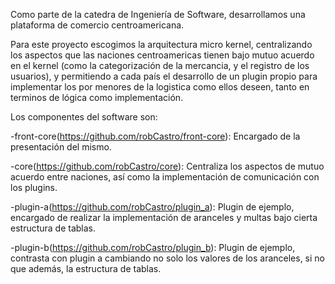 Como parte de la catedra de Ingeniería de Software, desarrollamos una plataforma de comercio centroamericana.

Para este proyecto escogimos la arquitectura micro kernel, centralizando los aspectos que las naciones centroamericas tienen bajo mutuo acuerdo en el kernel (como la categorización de la mercancia, y el registro de los usuarios), y permitiendo a cada país el desarrollo de un plugin propio para implementar los por menores de la logistica como ellos deseen, tanto en terminos de lógica como implementación.

Los componentes del software son:

  -front-core(https://github.com/robCastro/front-core): Encargado de la presentación del mismo.
  
  -core(https://github.com/robCastro/core): Centraliza los aspectos de mutuo acuerdo entre naciones, así como la implementación de comunicación con los plugins.
  
  -plugin-a(https://github.com/robCastro/plugin_a): Plugin de ejemplo, encargado de realizar la implementación de aranceles y multas bajo cierta estructura de tablas.
  
  -plugin-b(https://github.com/robCastro/plugin_b): Plugin de ejemplo, contrasta con plugin a cambiando no solo los valores de los aranceles, si no que además, la estructura de tablas.
